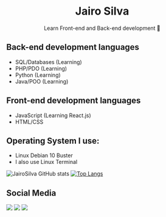 <h1 align="center">Jairo Silva</h1>
<p align="center">Learn Front-end and Back-end development 🚀</p>

## Back-end development languages
- SQL/Databases (Learning)
- PHP/PDO (Learning)
- Python (Learning)
- Java/POO (Learning)

## Front-end development languages
- JavaScript (Learning React.js)
- HTML/CSS

## Operating System I use:
- Linux Debian 10 Buster
- I also use Linux Terminal

![JairoSilva GitHub stats](https://github-readme-stats.vercel.app/api?username=jairosilva2005&show_icons=true&theme=default)
[![Top Langs](https://github-readme-stats.vercel.app/api/top-langs/?username=jairosilva2005&layout=compact)](https://github.com/jairosilva2005/github-readme-stats)


## Social Media
[<img src="https://img.shields.io/badge/twitter-%231DA1F2.svg?&style=for-the-badge&logo=twitter&logoColor=white" />](https://twitter.com/jairosilva2005)
[<img src = "https://img.shields.io/badge/instagram-%23E4405F.svg?&style=for-the-badge&logo=instagram&logoColor=white">](https://www.instagram.com/jairo_nth/)
[<img src = "https://img.shields.io/badge/facebook-%231877F2.svg?&style=for-the-badge&logo=facebook&logoColor=white">](https://www.facebook.com/jairo.holanda.7330)

